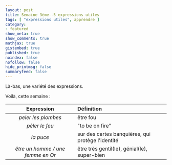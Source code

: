 ```yaml
---
layout: post
title: Semaine 3ème--5 expressions utiles
tags: [ "expressions utiles", apprendre ]
category:
- featured
show_meta: true
show_comments: true
mathjax: true
gistembed: true
published: true
noindex: false
nofollow: false
hide_printmsg: false
summaryfeed: false
---
```


Là-bas, une variété des expressions.

Voilà, cette semaine :

| Expression | Définition |
| :--------: | :--------- |
| *peler les plombes* | être fou |
| *pèler le feu* | "to be on fire" |
| *la puce* | sur des cartes banquières, qui protège l'identité |
| *être un homme / une femme en Or* | être très gentil(le), génial(le), super-bien |

<!---
vim: spell spelllang=fr
-->
